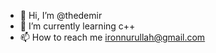 - 👋 Hi, I’m @thedemir
- 🌱 I’m currently learning c++
- 📫 How to reach me ironnurullah@gmail.com

<!---
thedemir/thedemir is a ✨ special ✨ repository because its `README.md` (this file) appears on your GitHub profile.
You can click the Preview link to take a look at your changes.
--->
